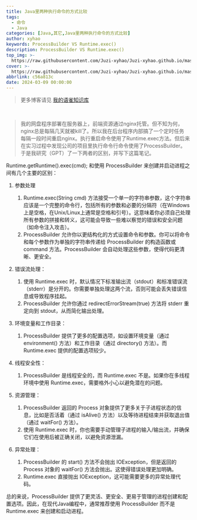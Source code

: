 ```yaml
---
title: Java里两种执行命令的方式比较
tags:
  - 命令
  - Java
categories: [Java,其它,Java里两种执行命令的方式比较]
author: xyhao
keywords: ProcessBuilder VS Runtime.exec()
description: ProcessBuilder VS Runtime.exec()
top_img: >-
  https://raw.githubusercontent.com/Juzi-xyhao/Juzi-xyhao.github.io/master/assets/articleCover/2024-03-09-ProcessBuilder.png
cover: >-
  https://raw.githubusercontent.com/Juzi-xyhao/Juzi-xyhao.github.io/master/assets/articleCover/2024-03-09-ProcessBuilder.png
abbrlink: c56a813c
date: 2024-03-09 00:00:00
---
```

> 更多博客请见 [我的语雀知识库](https://www.yuque.com/u41117719/xd1qgc)

<br>

> 我的网盘程序部署在服务器上，前端资源通过nginx托管。但不知为何，nginx总是每隔几天就被kill了。所以我在后台程序内部搞了一个定时任务<br>
> 每隔一段时间重启nginx。执行重启命令使用了Runtime.exec方法。但后来在实习过程中发现公司的项目里执行命令行命令使用了ProcessBuilder。<br>
> 于是我研究（GPT）了一下两者的区别，并写下这篇笔记。

Runtime.getRuntime().exec(cmd); 和使用 ProcessBuilder 来创建并启动进程之间有几个主要的区别：
1. 参数处理
   1. Runtime.exec(String cmd) 方法接受一个单一的字符串参数，这个字符串应该是一个完整的命令行，包括所有的参数和必要的分隔符（在Windows上是空格，在Unix/Linux上通常是空格和引号）。这意味着你必须自己处理所有参数的拼接和转义，这可能会导致一些难以察觉的错误和安全问题（如命令注入攻击）。
   2. ProcessBuilder 允许你以更结构化的方式设置命令和参数。你可以将命令和每个参数作为单独的字符串传递给 ProcessBuilder 的构造函数或 command 方法。ProcessBuilder 会自动处理这些参数，使得代码更清晰、更安全。

2. 错误流处理：
   1. 使用 Runtime.exec 时，默认情况下标准输出流（stdout）和标准错误流（stderr）是分开的。你需要单独处理这两个流，否则可能会丢失错误信息或导致程序挂起。
   2. ProcessBuilder 允许你通过 redirectErrorStream(true) 方法将 stderr 重定向到 stdout，从而简化输出处理。
3.  环境变量和工作目录：
    1. ProcessBuilder 提供了更多的配置选项，如设置环境变量（通过 environment() 方法）和工作目录（通过 directory() 方法）。而 Runtime.exec 提供的配置选项较少。
4.  线程安全性：
    1. ProcessBuilder 是线程安全的，而 Runtime.exec 不是。如果你在多线程环境中使用 Runtime.exec，需要格外小心以避免潜在的问题。
5.  资源管理：
    1. ProcessBuilder 返回的 Process 对象提供了更多关于子进程状态的信息，比如是否活着（通过 isAlive() 方法）以及等待进程结束并获取退出值（通过 waitFor() 方法）。 
    2. 使用 Runtime.exec 时，你也需要手动管理子进程的输入/输出流，并确保它们在使用后被正确关闭，以避免资源泄漏。

6. 异常处理：
   1. ProcessBuilder 的 start() 方法不会抛出 IOException，但是返回的 Process 对象的 waitFor() 方法会抛出。这使得错误处理更加明确。
   2. Runtime.exec 直接抛出 IOException，这可能需要更多的异常处理代码。
   
总的来说，ProcessBuilder 提供了更灵活、更安全、更易于管理的进程创建和配置选项。因此，在现代Java编程中，通常推荐使用 ProcessBuilder 而不是 Runtime.exec 来创建和启动进程。
